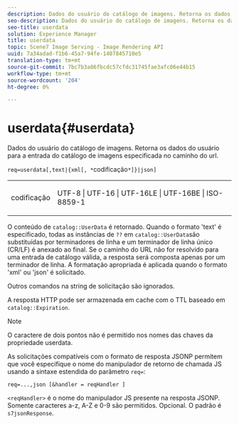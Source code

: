 ```yaml
---
description: Dados do usuário do catálogo de imagens. Retorna os dados do usuário para a entrada do catálogo de imagens especificada no caminho do url.
seo-description: Dados do usuário do catálogo de imagens. Retorna os dados do usuário para a entrada do catálogo de imagens especificada no caminho do url.
seo-title: userdata
solution: Experience Manager
title: userdata
topic: Scene7 Image Serving - Image Rendering API
uuid: 7a34adad-f1b6-45a7-94fe-1407845710e5
translation-type: tm+mt
source-git-commit: 7bc7b3a86fbcdc57cfdc31745fae3afc06e44b15
workflow-type: tm+mt
source-wordcount: '204'
ht-degree: 0%

---
```



# userdata{#userdata}

Dados do usuário do catálogo de imagens. Retorna os dados do usuário para a entrada do catálogo de imagens especificada no caminho do url.

`req=userdata[,text|{xml[, *`codificação`*]}|json]`

<table id="simpletable_F9D94C83865F4216BCF7987C32FACC46"> 
 <tr class="strow"> 
  <td class="stentry"> <p><span class="varname"> codificação</span> </p> </td> 
  <td class="stentry"> <p><span class="codeph"> UTF-8 | UTF-16 | UTF-16LE | UTF-16BE | ISO-8859-1</span> </p></td> 
 </tr> 
</table>

O conteúdo de `catalog::UserData` é retornado. Quando o formato &#39;text&#39; é especificado, todas as instâncias de `??` em `catalog::UserData`são substituídas por terminadores de linha e um terminador de linha único (CR/LF) é anexado ao final. Se o caminho do URL não for resolvido para uma entrada de catálogo válida, a resposta será composta apenas por um terminador de linha. A formatação apropriada é aplicada quando o formato &#39;xml&#39; ou &#39;json&#39; é solicitado.

Outros comandos na string de solicitação são ignorados.

A resposta HTTP pode ser armazenada em cache com o TTL baseado em `catalog::Expiration`.

>[!NOTE]
>
>O caractere de dois pontos não é permitido nos nomes das chaves da propriedade userdata.

As solicitações compatíveis com o formato de resposta JSONP permitem que você especifique o nome do manipulador de retorno de chamada JS usando a sintaxe estendida do parâmetro `req=`:

`req=...,json [&handler = reqHandler ]`

`<reqHandler>` é o nome do manipulador JS presente na resposta JSONP. Somente caracteres a-z, A-Z e 0-9 são permitidos. Opcional. O padrão é `s7jsonResponse`.

